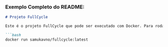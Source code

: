 ### Exemplo Completo do README:

```markdown
# Projeto FullCycle

Este é o projeto FullCycle que pode ser executado com Docker. Para rodar a imagem, use o seguinte comando:

```bash
docker run samukavno/fullcycle:latest